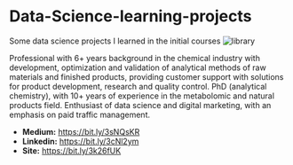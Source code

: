 # Data-Science-learning-projects
 Some data science projects I learned in the initial courses
![library](https://user-images.githubusercontent.com/57036447/113493700-3809ed00-94b8-11eb-95da-447379de9be2.jpg)


Professional with 6+ years background in the chemical industry with development, optimization and validation of analytical methods of raw materials and finished products, providing customer support with solutions for product development, research and quality control.
PhD (analytical chemistry), with 10+ years of experience in the metabolomic and natural products field.
Enthusiast of data science and digital marketing, with an emphasis on paid traffic management.


* **Medium:**	  https://bit.ly/3sNQsKR
* **Linkedin:** https://bit.ly/3cNl2ym
* **Site:**     https://bit.ly/3k26fUK

